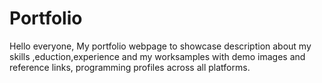 # Portfolio
Hello everyone,  My portfolio webpage to showcase description about my skills ,eduction,experience and my worksamples with demo images and reference links, programming profiles across all platforms.
